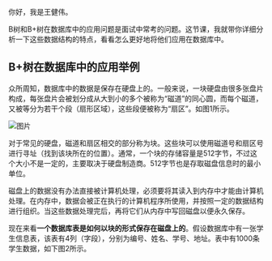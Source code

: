 你好，我是王健伟。

B树和B+树在数据库中的应用问题是面试中常考的问题。这节课，我就带你详细分析一下这些数据结构的特点，看看怎么更好地将他们应用在数据库中。

## B+树在数据库中的应用举例

众所周知，数据库中的数据是保存在硬盘上的。一般来说，一块硬盘由很多张盘片构成，每张盘片会被划分成从大到小的多个被称为“磁道”的同心圆，而每个磁道，又被等分为若干个段（扇形区域），这些段便被称为“扇区”。如图1所示。

![图片](https://static001.geekbang.org/resource/image/b1/c6/b18a91615ef4b3f35e378abb188474c6.jpg?wh=1458x545 "图1 硬盘磁道、扇区、块的概念")

对于常见的硬盘，磁道和扇区相交的部分称为块。这些块可以使用磁道号和扇区号进行寻址（找到该块所在的位置）。通常，一个块的存储容量是512字节，不过这个大小不是一定的，主要取决于硬盘制造商。512字节也是存取磁盘信息时的最小单位。

磁盘上的数据没有办法直接被计算机处理，必须要将其读入到内存中才能由计算机处理。在内存中，数据会被正在执行的计算机程序所使用，并按照一定的数据结构进行组织。当这些数据处理完后，再将它们从内存中写回磁盘以便永久保存。

现在来看**一个数据库表是如何以块的形式保存在磁盘上的**。假设数据库中有一张学生信息表，该表有4列（字段），分别为编号、姓名、学号、地址。表中有1000条学生数据，如下图2所示。